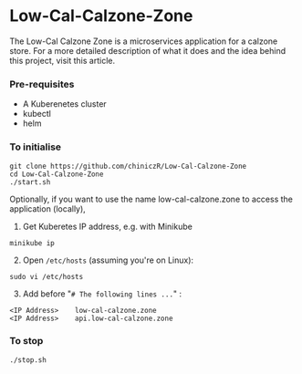 # Low-Cal-Calzone-Zone

The Low-Cal Calzone Zone is a microservices application for a calzone store. For a more detailed description of what it does and the idea behind this project, visit this article.

### Pre-requisites
- A Kuberenetes cluster
- kubectl
- helm

### To initialise
```
git clone https://github.com/chiniczR/Low-Cal-Calzone-Zone
cd Low-Cal-Calzone-Zone
./start.sh
```
Optionally, if you want to use the name low-cal-calzone.zone to access the application (locally), 
1. Get Kuberetes IP address, e.g. with Minikube
```
minikube ip
```
2. Open `/etc/hosts` (assuming you're on Linux):
```
sudo vi /etc/hosts
```
3. Add before  "`# The following lines ...`" :
```
<IP Address>    low-cal-calzone.zone
<IP Address>    api.low-cal-calzone.zone
```

### To stop
```
./stop.sh
```
